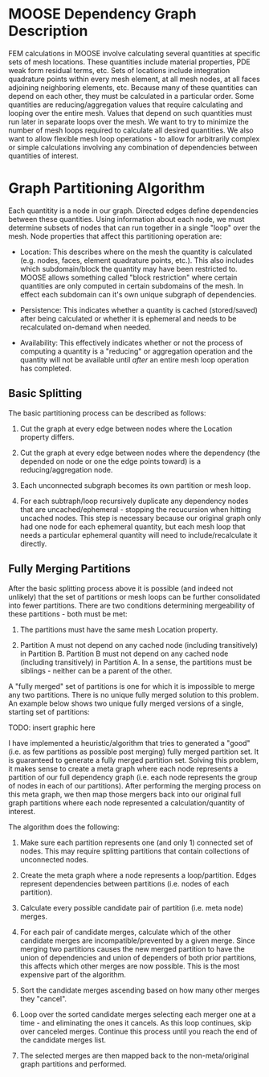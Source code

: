 

MOOSE Dependency Graph Description
===================================

FEM calculations in MOOSE involve calculating several quantities at specific
sets of mesh locations.  These quantities include material properties, PDE
weak form residual terms, etc.  Sets of locations include integration
quadrature points within every mesh element, at all mesh nodes, at all faces
adjoining neighboring elements, etc.  Because many of these quantities can
depend on each other, they must be calculated in a particular order.  Some
quantities are reducing/aggregation values that require calculating and
looping over the entire mesh.  Values that depend on such quantities must run
later in separate loops over the mesh.  We want to try to minimize the number
of mesh loops required to calculate all desired quantities.  We also want to
allow flexible mesh loop operations - to allow for arbitrarily complex or
simple calculations involving any combination of dependencies between
quantities of interest.

Graph Partitioning Algorithm
=============================

Each quantitity is a node in our graph.  Directed edges define dependencies
between these quantities.  Using information about each node, we must
determine subsets of nodes that can run together in a single "loop" over the
mesh.  Node properties that affect this partitioning operation are:

* Location: This describes where on the mesh the quantity is calculated (e.g. nodes,
  faces, element quadrature points, etc.).  This also includes which
  subdomain/block the quantity may have been restricted to.  MOOSE allows
  something called "block restriction" where certain quantities are only
  computed in certain subdomains of the mesh.  In effect each subdomain can
  it's own unique subgraph of dependencies.

* Persistence: This indicates whether a quantity is cached (stored/saved)
  after being calculated or whether it is ephemeral and needs to be
  recalculated on-demand when needed.

* Availability: This effectively indicates whether or not the process of
  computing a quantity is a "reducing" or aggregation operation and the
  quantity will not be available until _after_ an entire mesh loop operation
  has completed.


Basic Splitting
-------------------

The basic partitioning process can be described as follows:

1. Cut the graph at every edge between nodes where the Location property
   differs.


2. Cut the graph at every edge between nodes where the dependency (the
   depended on node or one the edge points toward) is a reducing/aggregation
   node.

3. Each unconnected subgraph becomes its own partition or mesh loop.

4. For each subtraph/loop recursively duplicate any dependency nodes that are
   uncached/ephemeral - stopping the recucursion when hitting uncached nodes.
   This step is necessary because our original graph only had one node for each
   ephemeral quantity, but each mesh loop that needs a particular ephemeral
   quantity will need to include/recalculate it directly.


Fully Merging Partitions
-------------------------

After the basic splitting process above it is possible (and indeed not
unlikely) that the set of partitions or mesh loops can be further consolidated
into fewer partitions.  There are two conditions determining mergeability of
these partitions - both must be met:

1. The partitions must have the same mesh Location property.

2. Partition A must not depend on any cached node (including transitively) in
   Partition B.  Partition B must not depend on any cached node (including
   transitively) in Partition A.  In a sense, the partitions must be siblings -
   neither can be a parent of the other.

A "fully merged" set of partitions is one for which it is impossible to merge
any two partitions.  There is no unique fully merged solution to this problem.
An example below shows two unique fully merged versions of a single, starting
set of partitions:

TODO: insert graphic here

I have implemented a heuristic/algorithm that tries to generated a "good"
(i.e. as few partitions as possible post merging) fully merged partition set.
It is guaranteed to generate a fully merged partition set.  Solving this
problem, it makes sense to create a meta graph where each node represents a
partition of our full dependency graph (i.e. each node represents the group of
nodes in each of our partitions).  After performing the merging process on
this meta graph, we then map those mergers back into our original full graph
partitions where each node represented a calculation/quantity of interest.

The algorithm does the following:

1. Make sure each partition represents one (and only 1) connected set of
   nodes.  This may require splitting partitions that contain collections of
   unconnected nodes.

2. Create the meta graph where a node represents a loop/partition. Edges
   represent dependencies between partitions (i.e. nodes of each partition).

3. Calculate every possible candidate pair of partition (i.e. meta node) merges.

4. For each pair of candidate merges, calculate which of the other candidate
   merges are incompatible/prevented by a given merge.  Since merging two
   partitions causes the new merged partition to have the union of dependencies
   and union of dependers of both prior partitions, this affects which other
   merges are now possible.  This is the most expensive part of the algorithm.

5. Sort the candidate merges ascending based on how many other merges they "cancel".

6. Loop over the sorted candidate merges selecting each merger one at a time -
   and eliminating the ones it cancels.  As this loop continues, skip
   over canceled merges.  Continue this process until you reach the end of
   the candidate merges list.

7. The selected merges are then mapped back to the non-meta/original graph
   partitions and performed.

